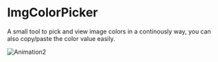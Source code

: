 # ImgColorPicker

  A small tool to pick and view image colors in a continously way, you can also copy/paste the color value easily.
  
  ![Animation2](https://user-images.githubusercontent.com/12863417/69863650-5108f980-12d8-11ea-8837-5a4b3827470d.gif)
